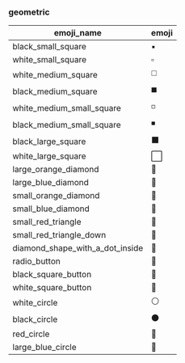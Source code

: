 ### geometric 

|emoji_name|emoji|
|---|---|
|black_small_square|:black_small_square:|
|white_small_square|:white_small_square:|
|white_medium_square|:white_medium_square:|
|black_medium_square|:black_medium_square:|
|white_medium_small_square|:white_medium_small_square:|
|black_medium_small_square|:black_medium_small_square:|
|black_large_square|:black_large_square:|
|white_large_square|:white_large_square:|
|large_orange_diamond|:large_orange_diamond:|
|large_blue_diamond|:large_blue_diamond:|
|small_orange_diamond|:small_orange_diamond:|
|small_blue_diamond|:small_blue_diamond:|
|small_red_triangle|:small_red_triangle:|
|small_red_triangle_down|:small_red_triangle_down:|
|diamond_shape_with_a_dot_inside|:diamond_shape_with_a_dot_inside:|
|radio_button|:radio_button:|
|black_square_button|:black_square_button:|
|white_square_button|:white_square_button:|
|white_circle|:white_circle:|
|black_circle|:black_circle:|
|red_circle|:red_circle:|
|large_blue_circle|:large_blue_circle:|
